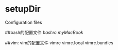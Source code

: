 # setupDir
Configuration files

##bash的配置文件
*bashrc.myMacBook*

##vim: vim的配置文件
vimrc
vimrc.local
vimrc.bundles

